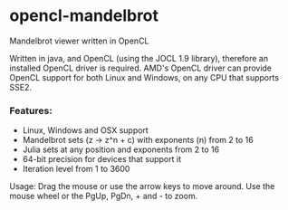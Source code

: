 # opencl-mandelbrot
Mandelbrot viewer written in OpenCL

Written in java, and OpenCL (using the JOCL 1.9 library), therefore an installed OpenCL driver is required.
AMD's OpenCL driver can provide OpenCL support for both Linux and Windows, on any CPU that supports SSE2.

### Features: ###
  * Linux, Windows and OSX support
  * Mandelbrot sets (z -> z^n + c) with exponents (n) from 2 to 16
  * Julia sets at any position and exponents from 2 to 16
  * 64-bit precision for devices that support it
  * Iteration level from 1 to 3600

Usage:
Drag the mouse or use the arrow keys to move around.
Use the mouse wheel or the PgUp, PgDn, + and - to zoom.
